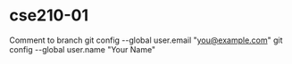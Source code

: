 # cse210-01

Comment to branch
git config --global user.email "you@example.com"
  git config --global user.name "Your Name"